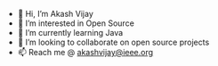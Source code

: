 - 👋 Hi, I’m Akash Vijay
- 👀 I’m interested in Open Source
- 🌱 I’m currently learning Java
- 💞️ I’m looking to collaborate on open source projects
- 📫 Reach me @ akashvijay@ieee.org

<!---
akashvijay2002/akashvijay2002 is a ✨ special ✨ repository because its `README.md` (this file) appears on your GitHub profile.
You can click the Preview link to take a look at your changes.
--->
